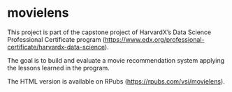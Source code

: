 # movielens
This project is part of the capstone project of HarvardX’s Data Science Professional Certificate
program (https://www.edx.org/professional-certificate/harvardx-data-science). 

The goal is to build and evaluate a movie recommendation system applying the lessons learned in the program.

The HTML version is available on RPubs (https://rpubs.com/vsi/movielens).

